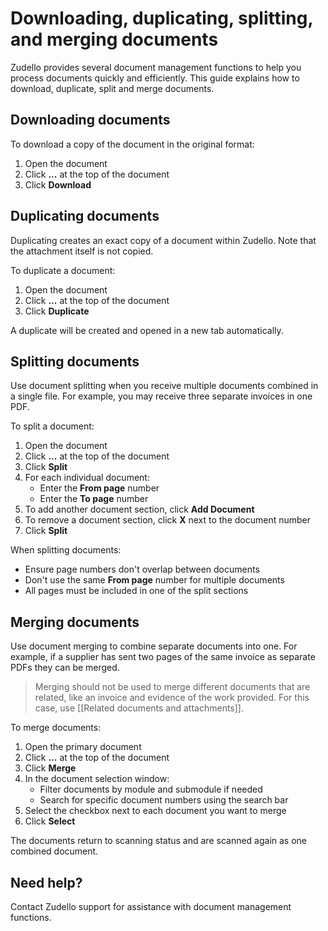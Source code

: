 # Downloading, duplicating, splitting, and merging documents

Zudello provides several document management functions to help you process documents quickly and efficiently. This guide explains how to download, duplicate, split and merge documents.

## Downloading documents

To download a copy of the document in the original format:

1. Open the document
2. Click **...** at the top of the document
3. Click **Download**

## Duplicating documents

Duplicating creates an exact copy of a document within Zudello. Note that the attachment itself is not copied.

To duplicate a document:

1. Open the document
2. Click **...** at the top of the document
3. Click **Duplicate**

A duplicate will be created and opened in a new tab automatically.

## Splitting documents

Use document splitting when you receive multiple documents combined in a single file. For example, you may receive three separate invoices in one PDF.

To split a document:

1. Open the document
2. Click **...** at the top of the document
3. Click **Split**
4. For each individual document:
    - Enter the **From page** number
    - Enter the **To page** number
5. To add another document section, click **Add Document**
6. To remove a document section, click **X** next to the document number
7. Click **Split**

When splitting documents:

- Ensure page numbers don't overlap between documents
- Don't use the same **From page** number for multiple documents
- All pages must be included in one of the split sections

## Merging documents

Use document merging to combine separate documents into one. For example, if a supplier has sent two pages of the same invoice as separate PDFs they can be merged. 

> Merging should not be used to merge different documents that are related, like an invoice and evidence of the work provided. For this case, use [[Related documents and attachments]].

To merge documents:

1. Open the primary document
2. Click **...** at the top of the document
3. Click **Merge**
4. In the document selection window:
    - Filter documents by module and submodule if needed
    - Search for specific document numbers using the search bar
5. Select the checkbox next to each document you want to merge
6. Click **Select**

The documents return to scanning status and are scanned again as one combined document.

## Need help?

Contact Zudello support for assistance with document management functions.